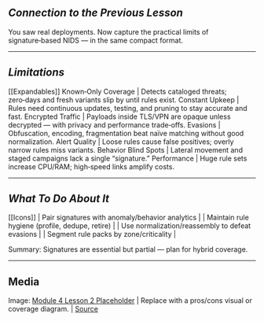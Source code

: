 ## **_Connection to the Previous Lesson_**

You saw real deployments. Now capture the practical limits of signature‑based NIDS — in the same compact format.

---

## **_Limitations_**

[[Expandables]]
Known‑Only Coverage | Detects cataloged threats; zero‑days and fresh variants slip by until rules exist.
Constant Upkeep | Rules need continuous updates, testing, and pruning to stay accurate and fast.
Encrypted Traffic | Payloads inside TLS/VPN are opaque unless decrypted — with privacy and performance trade‑offs.
Evasions | Obfuscation, encoding, fragmentation beat naïve matching without good normalization.
Alert Quality | Loose rules cause false positives; overly narrow rules miss variants.
Behavior Blind Spots | Lateral movement and staged campaigns lack a single “signature.”
Performance | Huge rule sets increase CPU/RAM; high‑speed links amplify costs.

---

## **_What To Do About It_**

[[Icons]]
 | Pair signatures with anomaly/behavior analytics |
 | Maintain rule hygiene (profile, dedupe, retire) |
 | Use normalization/reassembly to defeat evasions |
 | Segment rule packs by zone/criticality |

Summary: Signatures are essential but partial — plan for hybrid coverage.

---

## **Media**

Image: [Module 4 Lesson 2 Placeholder](https://placehold.co/960x540?text=Limitations)
| Replace with a pros/cons visual or coverage diagram. | [Source](https://placehold.co)

